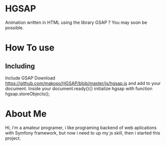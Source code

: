 # HGSAP
Animation written in HTML using the library GSAP ? You may soon be possible.
# How To use
  ## Including
  Include GSAP
  Download https://github.com/makoso/HGSAP/blob/master/js/hgsap.js
  and add to your document.
  Inside your document.ready(){} initialize hgsap with function hgsap.storeObjects();
# About Me
Hi, i'm a amateur programer, i like programing backend of web aplications with Symfony framework, but now i need to up my js skill, then i started this project.
